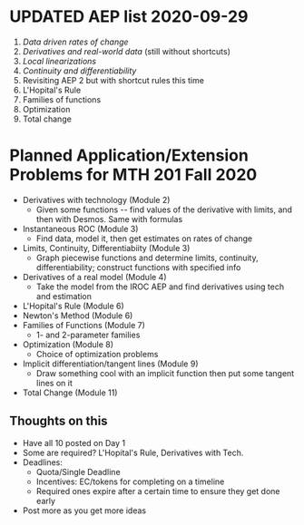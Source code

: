 # UPDATED AEP list 2020-09-29

1. *Data driven rates of change* 
2. *Derivatives and real-world data* (still without shortcuts)
3. *Local linearizations*
4. *Continuity and differentiability* 
5. Revisiting AEP 2 but with shortcut rules this time
6. L'Hopital's Rule 
7. Families of functions
8. Optimization
9. Total change 


# Planned Application/Extension Problems for MTH 201 Fall 2020

+ Derivatives with technology (Module 2) 
  + Given some functions -- find values of the derivative with limits, and then with Desmos. Same with formulas
+ Instantaneous ROC (Module 3) 
  + Find data, model it, then get estimates on rates of change
+ Limits, Continuity, Differentiabiity (Module 3)
  + Graph piecewise functions and determine limits, continuity, differentiability; construct functions with specified info
+ Derivatives of a real model (Module 4)
  + Take the model from the IROC AEP and find derivatives using tech and estimation 
+ L'Hopital's Rule (Module 6)
+ Newton's Method (Module 6)
+ Families of Functions (Module 7) 
  + 1- and 2-parameter families 
+ Optimization (Module 8)
  + Choice of optimization problems
+ Implicit differentiation/tangent lines (Module 9)
  + Draw something cool with an implicit function then put some tangent lines on it 
+ Total Change (Module 11)


## Thoughts on this

- Have all 10 posted on Day 1 
- Some are required? L'Hopital's Rule, Derivatives with Tech. 
- Deadlines: 
  - Quota/Single Deadline
  - Incentives: EC/tokens for completing on a timeline 
  - Required ones expire after a certain time to ensure they get done early 
- Post more as you get more ideas 
<!--stackedit_data:
eyJoaXN0b3J5IjpbLTk2NDYyNDc2Nl19
-->